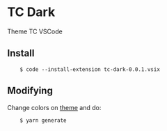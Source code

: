 # TC Dark

Theme TC VSCode

## Install
```shell
    $ code --install-extension tc-dark-0.0.1.vsix
```

## Modifying
Change colors on [theme](themes/tc-dark-color-theme.json) and do:
```shell
    $ yarn generate
```
